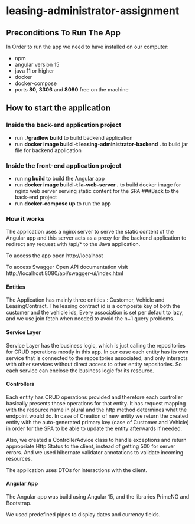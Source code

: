 # leasing-administrator-assignment
## Preconditions To Run The App
In Order to run the app we need to have installed on our computer:
* npm
* angular version 15
* java 11 or higher
* docker
* docker-compose
* ports **80**, **3306** and **8080** free on the machine

## How to start the application
### Inside the back-end application project
* run **./gradlew build** to build backend application
* run **docker image build -t leasing-administrator-backend .** to build jar file for backend application 
### Inside the front-end application project
* run **ng build** to build the Angular app
* run  **docker image build -t la-web-server .** to build docker image for nginx web server serving static content for the SPA
###Back to the back-end project
* run **docker-compose up** to run the app

### How it works

The application uses a nginx server to serve the static content of the Angular app and this server acts as a proxy for the backend application 
to redirect any request with /api/* to the Java application.

To access the app open http://localhost 

To access Swagger Open API documentation visit http://localhost:8080/api/swagger-ui/index.html

#### Entities
The Application has mainly three entities : Customer, Vehicle and LeasingContract. The leasing contract id is a composite key of both the customer and the vehicle ids, 
Every association is set per default to lazy, and we use join fetch when needed to avoid the n+1 query problems.

#### Service Layer
Service Layer has the business logic, which is just calling the repositories for CRUD operations mostly in this app.
In our case each entity has its own service that is connected to the repositories associated, and only interacts with 
other services without direct access to other entity repositories. So each service can enclose the business logic for its resource.

#### Controllers
Each entity has CRUD operations provided and therefore each controller basically presents those operations for that entity. It has request mapping with the resource name in plural
and the http method determines what the endpoint would do. 
In case of Creation of new entity we return the created entity with the auto-generated primary key (case of Customer and Vehicle)
in order for the SPA to be able to update the entity afterwards if needed.

Also, we created a ControllerAdvice class to handle exceptions and return appropriate Http Status to the client, instead of getting 500 for server errors.
And we used hibernate validator annotations to validate incoming resources.

The application uses DTOs for interactions with the client.

#### Angular App
The Angular app was build using Angular 15, and the libraries PrimeNG and Bootstrap.

We used predefined pipes to display dates and currency fields.
